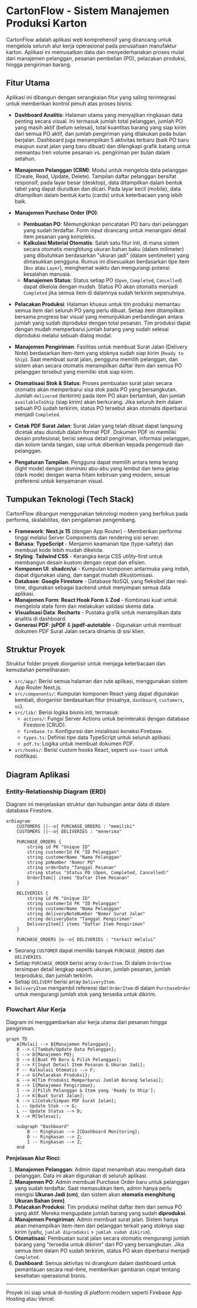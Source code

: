
# CartonFlow - Sistem Manajemen Produksi Karton

CartonFlow adalah aplikasi web komprehensif yang dirancang untuk mengelola seluruh alur kerja operasional pada perusahaan manufaktur karton. Aplikasi ini memusatkan data dan menyederhanakan proses mulai dari manajemen pelanggan, pesanan pembelian (PO), pelacakan produksi, hingga pengiriman barang.

## Fitur Utama

Aplikasi ini dibangun dengan serangkaian fitur yang saling terintegrasi untuk memberikan kontrol penuh atas proses bisnis:

-   **Dashboard Analitis**: Halaman utama yang menyajikan ringkasan data penting secara visual. Ini termasuk jumlah total pelanggan, jumlah PO yang masih aktif (belum selesai), total kuantitas barang yang siap kirim dari semua PO aktif, dan jumlah pengiriman yang dilakukan pada bulan berjalan. Dashboard juga menampilkan 5 aktivitas terbaru (baik PO baru maupun surat jalan yang baru dibuat) dan dilengkapi grafik batang untuk memantau tren volume pesanan vs. pengiriman per bulan dalam setahun.

-   **Manajemen Pelanggan (CRM)**: Modul untuk mengelola data pelanggan (Create, Read, Update, Delete). Tampilan daftar pelanggan bersifat responsif; pada layar besar (desktop), data ditampilkan dalam bentuk tabel yang dapat diurutkan dan dicari. Pada layar kecil (mobile), data ditampilkan dalam bentuk kartu (cards) untuk keterbacaan yang lebih baik.

-   **Manajemen Purchase Order (PO)**:
    -   **Pembuatan PO**: Memungkinkan pencatatan PO baru dari pelanggan yang sudah terdaftar. Form input dirancang untuk menangani detail item pesanan yang kompleks.
    -   **Kalkulasi Material Otomatis**: Salah satu fitur inti, di mana sistem secara otomatis menghitung ukuran bahan baku (dalam milimeter) yang dibutuhkan berdasarkan "ukuran jadi" (dalam sentimeter) yang dimasukkan pengguna. Rumus ini disesuaikan berdasarkan tipe item (`Box` atau `Layer`), menghemat waktu dan mengurangi potensi kesalahan manusia.
    -   **Manajemen Status**: Status setiap PO (`Open`, `Completed`, `Cancelled`) dapat dikelola dengan mudah. Status PO akan otomatis menjadi `Completed` jika semua item di dalamnya sudah terkirim sepenuhnya.

-   **Pelacakan Produksi**: Halaman khusus untuk tim produksi memantau semua item dari seluruh PO yang perlu dibuat. Setiap item ditampilkan bersama progress bar visual yang menunjukkan perbandingan antara jumlah yang sudah diproduksi dengan total pesanan. Tim produksi dapat dengan mudah memperbarui jumlah barang yang sudah selesai diproduksi melalui sebuah dialog modal.

-   **Manajemen Pengiriman**: Fasilitas untuk membuat Surat Jalan (Delivery Note) berdasarkan item-item yang stoknya sudah siap kirim (`Ready to Ship`). Saat membuat surat jalan, pengguna memilih pelanggan, dan sistem akan secara otomatis menampilkan daftar item dari semua PO pelanggan tersebut yang memiliki stok siap kirim.

-   **Otomatisasi Stok & Status**: Proses pembuatan surat jalan secara otomatis akan memperbarui sisa stok pada PO yang bersangkutan. Jumlah `delivered` (terkirim) pada item PO akan bertambah, dan jumlah `availableToShip` (siap kirim) akan berkurang. Jika seluruh item dalam sebuah PO sudah terkirim, status PO tersebut akan otomatis diperbarui menjadi `Completed`.

-   **Cetak PDF Surat Jalan**: Surat Jalan yang telah dibuat dapat langsung dicetak atau diunduh dalam format PDF. Dokumen PDF ini memiliki desain profesional, berisi semua detail pengiriman, informasi pelanggan, dan kolom tanda tangan, siap untuk diberikan kepada pengemudi dan pelanggan.

-   **Pengaturan Tampilan**: Pengguna dapat memilih antara tema terang (light mode) dengan dominasi abu-abu yang lembut dan tema gelap (dark mode) dengan warna hitam kebiruan yang modern, sesuai preferensi untuk kenyamanan visual.

## Tumpukan Teknologi (Tech Stack)

CartonFlow dibangun menggunakan teknologi modern yang berfokus pada performa, skalabilitas, dan pengalaman pengembang.

-   **Framework**: **Next.js 15** (dengan App Router) - Memberikan performa tinggi melalui Server Components dan rendering sisi server.
-   **Bahasa**: **TypeScript** - Menjamin keamanan tipe (type-safety) dan membuat kode lebih mudah dikelola.
-   **Styling**: **Tailwind CSS** - Kerangka kerja CSS utility-first untuk membangun desain kustom dengan cepat dan efisien.
-   **Komponen UI**: **shadcn/ui** - Kumpulan komponen antarmuka yang indah, dapat digunakan ulang, dan sangat mudah dikustomisasi.
-   **Database**: **Google Firestore** - Database NoSQL yang fleksibel dan real-time, digunakan sebagai backend untuk menyimpan semua data aplikasi.
-   **Manajemen Form**: **React Hook Form** & **Zod** - Kombinasi kuat untuk mengelola state form dan melakukan validasi skema data.
-   **Visualisasi Data**: **Recharts** - Pustaka grafik untuk menampilkan data analitis di dashboard.
-   **Generasi PDF**: **jsPDF** & **jspdf-autotable** - Digunakan untuk membuat dokumen PDF Surat Jalan secara dinamis di sisi klien.

## Struktur Proyek

Struktur folder proyek diorganisir untuk menjaga keterbacaan dan kemudahan pemeliharaan:

-   `src/app/`: Berisi semua halaman dan rute aplikasi, menggunakan sistem App Router Next.js.
-   `src/components/`: Kumpulan komponen React yang dapat digunakan kembali, diorganisir berdasarkan fitur (misalnya, `dashboard`, `customers`, `ui`).
-   `src/lib/`: Berisi logika bisnis inti, termasuk:
    -   `actions/`: Fungsi Server Actions untuk berinteraksi dengan database Firestore (CRUD).
    -   `firebase.ts`: Konfigurasi dan inisialisasi koneksi Firebase.
    -   `types.ts`: Definisi tipe data TypeScript untuk seluruh aplikasi.
    -   `pdf.ts`: Logika untuk membuat dokumen PDF.
-   `src/hooks/`: Berisi custom hooks React, seperti `use-toast` untuk notifikasi.

## Diagram Aplikasi

### Entity-Relationship Diagram (ERD)

Diagram ini menjelaskan struktur dan hubungan antar data di dalam database Firestore.

```mermaid
erDiagram
    CUSTOMERS ||--o{ PURCHASE_ORDERS : "memiliki"
    CUSTOMERS ||--o{ DELIVERIES : "menerima"

    PURCHASE_ORDERS {
        string id PK "Unique ID"
        string customerId FK "ID Pelanggan"
        string customerName "Nama Pelanggan"
        string poNumber "Nomor PO"
        string orderDate "Tanggal Pesanan"
        string status "Status PO (Open, Completed, Cancelled)"
        OrderItem[] items "Daftar Item Pesanan"
    }

    DELIVERIES {
        string id PK "Unique ID"
        string customerId FK "ID Pelanggan"
        string customerName "Nama Pelanggan"
        string deliveryNoteNumber "Nomor Surat Jalan"
        string deliveryDate "Tanggal Pengiriman"
        DeliveryItem[] items "Daftar Item Pengiriman"
    }

    PURCHASE_ORDERS }o--o{ DELIVERIES : "terkait melalui"

```
*   Seorang `CUSTOMER` dapat memiliki banyak `PURCHASE_ORDERS` dan `DELIVERIES`.
*   Setiap `PURCHASE_ORDER` berisi array `OrderItem`. Di dalam `OrderItem` tersimpan detail lengkap seperti ukuran, jumlah pesanan, jumlah terproduksi, dan jumlah terkirim.
*   Setiap `DELIVERY` berisi array `DeliveryItem`.
*   `DeliveryItem` mengambil referensi dari `OrderItem` di dalam `PurchaseOrder` untuk mengurangi jumlah stok yang tersedia untuk dikirim.

### Flowchart Alur Kerja

Diagram ini menggambarkan alur kerja utama dari pesanan hingga pengiriman.

```mermaid
graph TD
    A[Mulai] --> B{Manajemen Pelanggan};
    B --> C[Tambah/Update Data Pelanggan];
    C --> D{Manajemen PO};
    D --> E[Buat PO Baru & Pilih Pelanggan];
    E --> F[Input Detail Item Pesanan & Ukuran Jadi];
    F -- Kalkulasi Otomatis --> F;
    F --> G{Pelacakan Produksi};
    G --> H[Tim Produksi Memperbarui Jumlah Barang Selesai];
    H --> I{Manajemen Pengiriman};
    I --> J[Pilih Pelanggan & Item yang 'Ready to Ship'];
    J --> K[Buat Surat Jalan];
    K --> L[Cetak/Simpan PDF Surat Jalan];
    L -- Update Stok --> G;
    L -- Update Status --> D;
    K --> M[Selesai];

    subgraph "Dashboard"
        B -- Ringkasan --> Z[Dashboard Monitoring];
        D -- Ringkasan --> Z;
        I -- Ringkasan --> Z;
    end

```
**Penjelasan Alur Rinci:**
1.  **Manajemen Pelanggan**: Admin dapat menambah atau mengubah data pelanggan. Data ini akan digunakan di seluruh aplikasi.
2.  **Manajemen PO**: Admin membuat Purchase Order baru untuk pelanggan yang sudah terdaftar. Saat memasukkan item, admin hanya perlu mengisi **Ukuran Jadi (cm)**, dan sistem akan **otomatis menghitung Ukuran Bahan (mm)**.
3.  **Pelacakan Produksi**: Tim produksi melihat daftar item dari semua PO yang aktif. Mereka mengupdate jumlah barang yang sudah **diproduksi**.
4.  **Manajemen Pengiriman**: Admin membuat surat jalan. Sistem hanya akan menampilkan item-item dari pelanggan terkait yang stoknya siap kirim (yaitu, `jumlah diproduksi` > `jumlah sudah dikirim`).
5.  **Otomatisasi**: Pembuatan surat jalan secara otomatis mengurangi jumlah barang yang "tersedia untuk dikirim" dari PO yang bersangkutan. Jika semua item dalam PO sudah terkirim, status PO akan diperbarui menjadi `Completed`.
6.  **Dashboard**: Semua aktivitas ini dirangkum dalam dashboard untuk pemantauan secara real-time, memberikan gambaran cepat tentang kesehatan operasional bisnis.

---

Proyek ini siap untuk di-hosting di platform modern seperti Firebase App Hosting atau Vercel.
